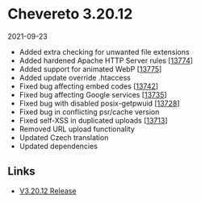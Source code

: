 # Chevereto 3.20.12

2021-09-23

- Added extra checking for unwanted file extensions
- Added hardened Apache HTTP Server rules [[13774](https://chevereto.com/community/threads/13774)]
- Added support for animated WebP [[13775](https://chevereto.com/community/threads/13775)]
- Added update override .htaccess
- Fixed bug affecting embed codes [[13742](https://chevereto.com/community/threads/13742)]
- Fixed bug affecting Google services [[13735](https://chevereto.com/community/threads/13735)]
- Fixed bug with disabled posix-getpwuid [[13728](https://chevereto.com/community/threads/13728)]
- Fixed bug in conflicting psr/cache version
- Fixed self-XSS in duplicated uploads [[13713](https://chevereto.com/community/threads/13713)]
- Removed URL upload functionality
- Updated Czech translation
- Updated dependencies

## Links

- [V3.20.12 Release](https://chevereto.com/community/threads/chevereto-v3-20-12.13789/)

